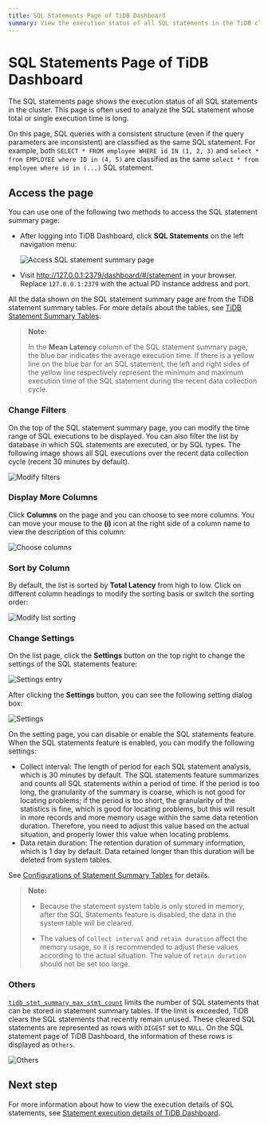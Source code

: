 ```yaml
---
title: SQL Statements Page of TiDB Dashboard
summary: View the execution status of all SQL statements in the TiDB cluster.
---
```


# SQL Statements Page of TiDB Dashboard

The SQL statements page shows the execution status of all SQL statements in the cluster. This page is often used to analyze the SQL statement whose total or single execution time is long.

On this page, SQL queries with a consistent structure (even if the query parameters are inconsistent) are classified as the same SQL statement. For example, both `SELECT * FROM employee WHERE id IN (1, 2, 3)` and `select * from EMPLOYEE where ID in (4, 5)` are classified as the same `select * from employee where id in (...)` SQL statement.

## Access the page

You can use one of the following two methods to access the SQL statement summary page:

- After logging into TiDB Dashboard, click **SQL Statements** on the left navigation menu:

  ![Access SQL statement summary page](https://docs-download.pingcap.com/media/images/docs/dashboard/dashboard-statement-access.png)

- Visit <http://127.0.0.1:2379/dashboard/#/statement> in your browser. Replace `127.0.0.1:2379` with the actual PD instance address and port.

All the data shown on the SQL statement summary page are from the TiDB statement summary tables. For more details about the tables, see [TiDB Statement Summary Tables](/statement-summary-tables.md).

> **Note:**
>
> In the **Mean Latency** column of the SQL statement summary page, the blue bar indicates the average execution time. If there is a yellow line on the blue bar for an SQL statement, the left and right sides of the yellow line respectively represent the minimum and maximum execution time of the SQL statement during the recent data collection cycle. 

### Change Filters

On the top of the SQL statement summary page, you can modify the time range of SQL executions to be displayed. You can also filter the list by database in which SQL statements are executed, or by SQL types. The following image shows all SQL executions over the recent data collection cycle (recent 30 minutes by default).

![Modify filters](https://docs-download.pingcap.com/media/images/docs/dashboard/dashboard-statement-filter-options.png)

### Display More Columns

Click **Columns** on the page and you can choose to see more columns. You can move your mouse to the **(i)** icon at the right side of a column name to view the description of this column:

![Choose columns](https://docs-download.pingcap.com/media/images/docs/dashboard/dashboard-statement-columns-selector.png)

### Sort by Column

By default, the list is sorted by **Total Latency** from high to low. Click on different column headings to modify the sorting basis or switch the sorting order:

![Modify list sorting](https://docs-download.pingcap.com/media/images/docs/dashboard/dashboard-statement-change-order.png)

### Change Settings

On the list page, click the **Settings** button on the top right to change the settings of the SQL statements feature:

![Settings entry](https://docs-download.pingcap.com/media/images/docs/dashboard/dashboard-statement-setting-entry.png)

After clicking the **Settings** button, you can see the following setting dialog box:

![Settings](https://docs-download.pingcap.com/media/images/docs/dashboard/dashboard-statement-settings.png)

On the setting page, you can disable or enable the SQL statements feature. When the SQL statements feature is enabled, you can modify the following settings:

- Collect interval: The length of period for each SQL statement analysis, which is 30 minutes by default. The SQL statements feature summarizes and counts all SQL statements within a period of time. If the period is too long, the granularity of the summary is coarse, which is not good for locating problems; if the period is too short, the granularity of the statistics is fine, which is good for locating problems, but this will result in more records and more memory usage within the same data retention duration. Therefore, you need to adjust this value based on the actual situation, and properly lower this value when locating problems.
- Data retain duration: The retention duration of summary information, which is 1 day by default. Data retained longer than this duration will be deleted from system tables.

See [Configurations of Statement Summary Tables](/statement-summary-tables.md#parameter-configuration) for details.

> **Note:**
>
> + Because the statement system table is only stored in memory, after the SQL Statements feature is disabled, the data in the system table will be cleared.
>
> + The values of `Collect interval` and `retain duration` affect the memory usage, so it is recommended to adjust these values according to the actual situation. The value of `retain duration` should not be set too large.

### Others

[`tidb_stmt_summary_max_stmt_count`](/system-variables.md#tidb_stmt_summary_max_stmt_count-new-in-v40) limits the number of SQL statements that can be stored in statement summary tables. If the limit is exceeded, TiDB clears the SQL statements that recently remain unused. These cleared SQL statements are represented as rows with `DIGEST` set to `NULL`. On the SQL statement page of TiDB Dashboard, the information of these rows is displayed as `Others`.

![Others](https://docs-download.pingcap.com/media/images/docs/dashboard/dashboard-statement-other-row.png)

## Next step

For more information about how to view the execution details of SQL statements, see [Statement execution details of TiDB Dashboard](/dashboard/dashboard-statement-details.md).
